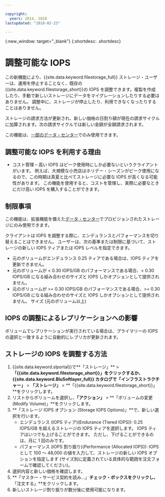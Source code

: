 ```yaml
---

copyright:
  years: 2014, 2018
lastupdated: "2018-02-23"

---
```

{:new_window: target="_blank"}
{:shortdesc: .shortdesc}

# 調整可能な IOPS

この新機能により、{{site.data.keyword.filestorage_full}} ストレージ・ユーザーは、運用を停止することなく、既存の{{site.data.keyword.filestorage_short}}の IOPS を調整できます。複製を作成したり、手動で新しいストレージにデータをマイグレーションしたりする必要はありません。 調整中に、ストレージが停止したり、利用できなくなったりすることはありません。 

ストレージの請求方法が更新され、新しい価格の日割り額が現在の請求サイクルに加算されます。次の請求サイクルでは新しい金額が全額請求されます。

この機能は、[一部のデータ・センター](new-ibm-block-and-file-storage-location-and-features.html)でのみ使用できます。 

## 調整可能な IOPS を利用する理由

- コスト管理 – 高い IOPS はピーク使用時にしか必要ないというクライアントがいます。 例えば、大規模な小売店はホリデー・シーズンがピーク使用になるので、この時期は真夏と比べてストレージに必要な IOPS が高くなる可能性があります。 この機能を使用すると、コストを管理し、実際に必要なときにだけ高い IOPS を購入することができます。

## 制限事項

この機能は、拡張機能を備えた[データ・センター](new-ibm-block-and-file-storage-location-and-features.html)でプロビジョンされたストレージにのみ使用できます。

クライアントは IOPS を調整する際に、エンデュランスとパフォーマンスを切り替えることはできません。 ユーザーは、次の基準または制限に基づいて、ストレージの新しい IOPS ティアまたは IOPS レベルを指定できます。 

- 元のボリュームがエンデュランス 0.25 ティアである場合は、IOPS ティアを更新できません。
- 元のボリュームが < 0.30 IOPS/GB のパフォーマンスである場合、< 0.30 IOPS/GB になる組み合わせのサイズと IOPS しかオプションとして提供されません。 
- 元のボリュームが >= 0.30 IOPS/GB のパフォーマンスである場合、>= 0.30 IOPS/GB になる組み合わせのサイズと IOPS しかオプションとして提供されません。 サイズ (元のボリューム以上)

## IOPS の調整によるレプリケーションへの影響

ボリュームでレプリケーションが実行されている場合は、プライマリーの IOPS の選択と一致するように自動的にレプリカが更新されます。 

## ストレージの IOPS を調整する方法

1. {{site.data.keyword.slportal}}で**「ストレージ」** > **「{{site.data.keyword.filestorage_short}}」**をクリックするか、{{site.data.keyword.BluSoftlayer_full}} カタログで**「インフラストラクチャー」** > **「ストレージ」** > **「{{site.data.keyword.filestorage_short}}」**をクリックします。
2. リストからボリュームを選択し、**「アクション」** > **「ボリュームの変更 (Modify Volume)」**をクリックします。
3. **「ストレージ IOPS オプション (Storage IOPS Options)」**で、新しい選択を行います。
    - エンデュランス (IOPS ティア)(Endurance (Tiered IOPS)): 0.25 IOPS/GB を超えるストレージの IOPS ティアを選択します。 IOPS ティアはいつでも上げることができます。 ただし、下げることができるのは、月に 1 回のみです。
    - パフォーマンス (IOPS 割り振り)(Performance (Allocated IOPS)): IOPS として 100 ～ 48,000 の値を入力して、ストレージの新しい IOPS オプションを指定します (サイズ別に定義されている具体的な範囲を注文フォームで確認してください)。
4. 選択内容と新しい価格を確認します。
5. **「マスター・サービス契約を読み...」**チェック・ボックスをクリックし、**「注文する」**をクリックします。
6. 新しいストレージ割り振りが数分後に使用可能になります。

